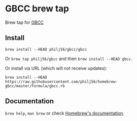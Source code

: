 # GBCC brew tap
Brew tap for [GBCC](https://github.com/philj56/gbcc)

## Install
`brew install --HEAD philj56/gbcc/gbcc`

Or `brew tap philj56/gbcc` and then `brew install --HEAD gbcc`.

Or install via URL (which will not receive updates):

```
brew install --HEAD https://raw.githubusercontent.com/philj56/homebrew-gbcc/master/Formula/gbcc.rb
```

## Documentation
`brew help`, `man brew` or check [Homebrew's documentation](https://docs.brew.sh).
